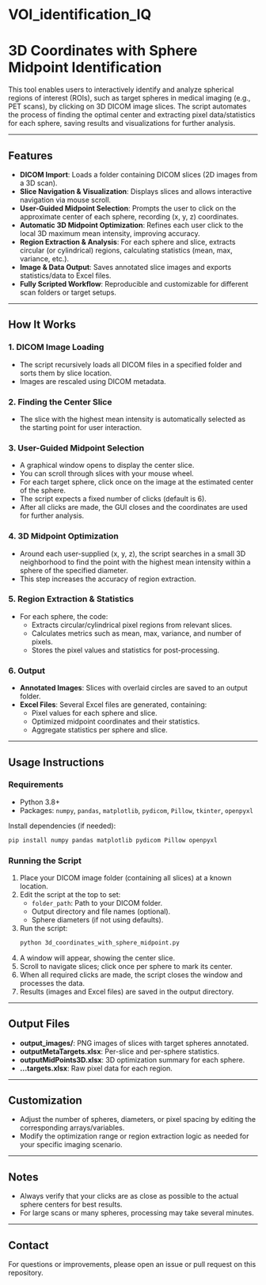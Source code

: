 # VOI_identification_IQ
# 3D Coordinates with Sphere Midpoint Identification

This tool enables users to interactively identify and analyze spherical regions of interest (ROIs), such as target spheres in medical imaging (e.g., PET scans), by clicking on 3D DICOM image slices. The script automates the process of finding the optimal center and extracting pixel data/statistics for each sphere, saving results and visualizations for further analysis.

---

## Features

- **DICOM Import**: Loads a folder containing DICOM slices (2D images from a 3D scan).
- **Slice Navigation & Visualization**: Displays slices and allows interactive navigation via mouse scroll.
- **User-Guided Midpoint Selection**: Prompts the user to click on the approximate center of each sphere, recording (x, y, z) coordinates.
- **Automatic 3D Midpoint Optimization**: Refines each user click to the local 3D maximum mean intensity, improving accuracy.
- **Region Extraction & Analysis**: For each sphere and slice, extracts circular (or cylindrical) regions, calculating statistics (mean, max, variance, etc.).
- **Image & Data Output**: Saves annotated slice images and exports statistics/data to Excel files.
- **Fully Scripted Workflow**: Reproducible and customizable for different scan folders or target setups.

---

## How It Works

### 1. DICOM Image Loading
- The script recursively loads all DICOM files in a specified folder and sorts them by slice location.
- Images are rescaled using DICOM metadata.

### 2. Finding the Center Slice
- The slice with the highest mean intensity is automatically selected as the starting point for user interaction.

### 3. User-Guided Midpoint Selection
- A graphical window opens to display the center slice.
- You can scroll through slices with your mouse wheel.
- For each target sphere, click once on the image at the estimated center of the sphere.
- The script expects a fixed number of clicks (default is 6).
- After all clicks are made, the GUI closes and the coordinates are used for further analysis.

### 4. 3D Midpoint Optimization
- Around each user-supplied (x, y, z), the script searches in a small 3D neighborhood to find the point with the highest mean intensity within a sphere of the specified diameter.
- This step increases the accuracy of region extraction.

### 5. Region Extraction & Statistics
- For each sphere, the code:
  - Extracts circular/cylindrical pixel regions from relevant slices.
  - Calculates metrics such as mean, max, variance, and number of pixels.
  - Stores the pixel values and statistics for post-processing.

### 6. Output
- **Annotated Images**: Slices with overlaid circles are saved to an output folder.
- **Excel Files**: Several Excel files are generated, containing:
  - Pixel values for each sphere and slice.
  - Optimized midpoint coordinates and their statistics.
  - Aggregate statistics per sphere and slice.

---

## Usage Instructions

### Requirements

- Python 3.8+
- Packages: `numpy`, `pandas`, `matplotlib`, `pydicom`, `Pillow`, `tkinter`, `openpyxl`

Install dependencies (if needed):
```sh
pip install numpy pandas matplotlib pydicom Pillow openpyxl
```

### Running the Script

1. Place your DICOM image folder (containing all slices) at a known location.
2. Edit the script at the top to set:
   - `folder_path`: Path to your DICOM folder.
   - Output directory and file names (optional).
   - Sphere diameters (if not using defaults).
3. Run the script:
   ```sh
   python 3d_coordinates_with_sphere_midpoint.py
   ```
4. A window will appear, showing the center slice.
5. Scroll to navigate slices; click once per sphere to mark its center.
6. When all required clicks are made, the script closes the window and processes the data.
7. Results (images and Excel files) are saved in the output directory.

---

## Output Files

- **output_images/**: PNG images of slices with target spheres annotated.
- **outputMetaTargets.xlsx**: Per-slice and per-sphere statistics.
- **outputMidPoints3D.xlsx**: 3D optimization summary for each sphere.
- **...targets.xlsx**: Raw pixel data for each region.

---

## Customization

- Adjust the number of spheres, diameters, or pixel spacing by editing the corresponding arrays/variables.
- Modify the optimization range or region extraction logic as needed for your specific imaging scenario.

---

## Notes

- Always verify that your clicks are as close as possible to the actual sphere centers for best results.
- For large scans or many spheres, processing may take several minutes.

---

## Contact

For questions or improvements, please open an issue or pull request on this repository.

